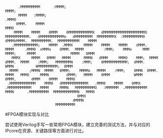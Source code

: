 <pre><code>
      .MMMMMMMMM      :MMMM;                                                                                                                                                    MMMM;  
      MMMM   :MMMM;                                                                                               .MMMO                                                                
     0MMM.    MMMM                                                                                                MMMO                                                                 
    MMMM    MMMM    0MMM    0MMMMMMMMMMMX   dMMMMMMMMMMMMMMMMMMMO    MMMMMMMMMMM.   dMMMMMMMMMMMo   dMMMMMMMM  MMMMMMMMX  :MMMMMMMMM0   dMMMkMMMM.  MMMMMMMMM.  MMMMMMMMMM    MMMM     
   .MMMMMMMMMMM;    MMMM  .MMMX     MMMM    MMMM    MMMM    dMMM.  MMMM     .MMM0  xMMMo    OMMM.  MMMM         :MMM;    MMMo     MMM   MMMM;     MMMM                MMMM   OMMM      
   MMMX     MMMM   0MMM   MMMM      MMMN   dMMM     MMMO    MMM;  MMMM      dMMM.  MMMM    :MMM;   MMMMMMMN    :MMM;    0MMMMMMMMMMM;  dMMM.     WMMN          WMMMMMMMMM;  0MMM       
  MMMM     ;MMMN  MMMM   0MMM;    MMMMo   MMMM    :MMM;    0MMN  0MMM.     MMMM   MMMO     MMMN        dMMM;   MMMM    0MMM           WMMM      0MMM,       dMMM    0MMM    MMMO       
 .MMMMMMMMMMMM    MMM0   dMMMMMMMMMMMM   .MMM0    MMMM    0MMX   .MMMMMMMMMMM    MMMM     MMMN   MMMMMMMMMO   :MMMMMM  .MMMMMMMMMM    MMMN      .MMMMMMMMM  MMMMMMMMMMMN   MMM0        
                                 0MMX                                                                                                                                                  
                               dMMMN                                                                                                                                                   
                       MMMMMMMMM 
</code></pre>
#FPGA模块实现与对比

尝试使用Verilog手写一些常用FPGA模块，建立完善的测试方法，并与对应的IPcore在资源、关键路径等方面进行对比。                         